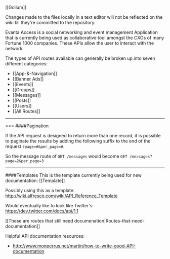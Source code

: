 [[Gollum]]

Changes made to the files locally in a text editor will not be reflected on the wiki till they're committed to the repository.

Evanta Access is a social networking and event management Application that is currently being used as  collaborative tool amongst the CXOs of many Fortune 1000 companies. These APIs allow the user to interact with the network.

The types of API routes available can generally be broken up into seven different categories:

* [[App-&-Navigation]]
* [[Banner Ads]]
* [[Events]]
* [[Groups]]
* [[Messages]]
* [[Posts]]
* [[Users]]
* [[All Routes]]


***


===
####Pagination

If the API request is designed to return more than one record, it is possible to paginate the results by adding the following suffix to the end of the request `?page=#&per_page=#`.

So the message route of `GET /messages` would become `GET /messages?page=2&per_page=3`

___

####Templates
This is the template currently being used for new documentation: [[Template]]

Possibly using this as a template: http://wiki.alfresco.com/wiki/API_Reference_Template

Would eventually like to look like Twitter's: https://dev.twitter.com/docs/api/1.1

[[These are routes that still need documenation|Routes-that-need-documentation]]

Helpful API documentation resources:

* http://www.monperrus.net/martin/how-to-write-good-API-documentation